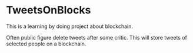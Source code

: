 # TweetsOnBlocks
This is a learning by doing project about blockchain.

Often public figure delete tweets after some critic. This will store tweets of selected people on a blockchain.
